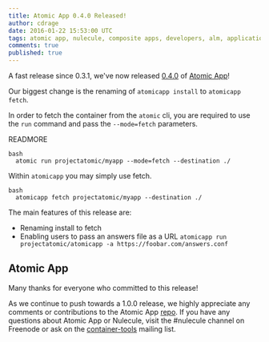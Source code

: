 ```yaml
---
title: Atomic App 0.4.0 Released!
author: cdrage
date: 2016-01-22 15:53:00 UTC
tags: atomic app, nulecule, composite apps, developers, alm, application lifecycle
comments: true
published: true
---
```


A fast release since 0.3.1, we've now released [0.4.0](https://github.com/projectatomic/atomicapp/releases) of [Atomic App](http://www.projectatomic.io/docs/atomicapp/)!

Our biggest change is the renaming of `atomicapp install` to `atomicapp fetch`.

In order to fetch the container from the `atomic` cli, you are required to use the `run` command and pass the `--mode=fetch` parameters.

READMORE

```
bash
  atomic run projectatomic/myapp --mode=fetch --destination ./
```

Within `atomicapp` you may simply use fetch.

```
bash
  atomicapp fetch projectatomic/myapp --destination ./
```

The main features of this release are:
  * Renaming install to fetch
  * Enabling users to pass an answers file as a URL `atomicapp run projectatomic/atomicapp -a https://foobar.com/answers.conf`

## Atomic App

Many thanks for everyone who committed to this release!

As we continue to push towards a 1.0.0 release, we highly appreciate any comments or contributions to the Atomic App [repo](https://github.com/projectatomic/atomicapp). If you have any questions about Atomic App or Nulecule, visit the #nulecule channel on Freenode or ask on the [container-tools](https://www.redhat.com/mailman/listinfo/container-tools) mailing list.
